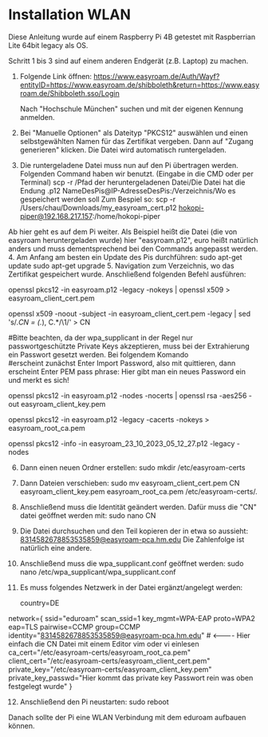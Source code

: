 # Installation WLAN

Diese Anleitung wurde auf einem Raspberry Pi 4B getestet mit Raspberrian Lite 64bit legacy als OS.

Schritt 1 bis 3 sind auf einem anderen Endgerät (z.B. Laptop) zu machen.
1. Folgende Link öffnen: https://www.easyroam.de/Auth/Wayf?entityID=https://www.easyroam.de/shibboleth&return=https://www.easyroam.de/Shibboleth.sso/Login

   Nach "Hochschule München" suchen und mit der eigenen Kennung anmelden.
3. Bei "Manuelle Optionen" als Dateityp "PKCS12" auswählen und einen selbstgewählten Namen für das Zertifikat vergeben. Dann auf "Zugang generieren" klicken.
   Die Datei wird automatisch runtergeladen.
4. Die runtergeladene Datei muss nun auf den Pi übertragen werden. Folgenden Command haben wir benutzt. (Eingabe in die CMD oder per Terminal)
   scp -r /Pfad der heruntergeladenen Datei/Die Datei hat die Endung .p12 NameDesPis@IP-AdresseDesPis:/Verzeichnis/Wo es gespeichert werden soll
   Zum Bespiel so:
   scp -r /Users/chau/Downloads/my_easyroam_cert.p12 hokopi-piper@192.168.217.157:/home/hokopi-piper

Ab hier geht es auf dem Pi weiter. Als Beispiel heißt die Datei (die von easyroam heruntergeladen wurde) hier "easyroam.p12", euro heißt natürlich anders und muss dementsprechend bei den Commands angepasst werden.
4. Am Anfang am besten ein Update des Pis durchführen:
   sudo apt-get update
   sudo apt-get upgrade
5. Navigation zum Verzeichnis, wo das Zertifikat gespeichert wurde. Anschließend folgenden Befehl ausführen:

   openssl pkcs12 -in easyroam.p12 -legacy -nokeys | openssl x509 > easyroam_client_cert.pem 
   
   openssl x509 -noout -subject -in easyroam_client_cert.pem -legacy | sed 's/.*CN = \(.*\), C.*/\1/' > CN 

   #Bitte beachten, da der wpa_supplicant in der Regel nur passwortgeschützte Private Keys akzeptieren, muss bei der Extrahierung ein Passwort gesetzt werden. Bei folgendem Komando   
   #erscheint zunächst Enter Import Password, also mit <Return> quittieren, dann erscheint Enter PEM pass phrase: Hier gibt man ein neues Password ein und merkt es sich!

   openssl pkcs12 -in easyroam.p12 -nodes -nocerts | openssl rsa -aes256 -out easyroam_client_key.pem

   openssl pkcs12 -in easyroam.p12 -legacy -cacerts -nokeys > easyroam_root_ca.pem

   openssl pkcs12 -info -in easyroam_23_10_2023_05_12_27.p12 -legacy -nodes

6. Dann einen neuen Ordner erstellen:
   sudo mkdir /etc/easyroam-certs
7. Dann Dateien verschieben:
   sudo mv easyroam_client_cert.pem CN easyroam_client_key.pem easyroam_root_ca.pem /etc/easyroam-certs/.
8. Anschließend muss die Identität geändert werden. Dafür muss die "CN" datei geöffnet werden mit:
   sudo nano CN
9. Die Datei durchsuchen und den Teil kopieren der in etwa so aussieht:
   8314582678853535859@easyroam-pca.hm.edu
   Die Zahlenfolge ist natürlich eine andere.
10. Anschließend muss die wpa_supplicant.conf geöffnet werden:
   sudo nano /etc/wpa_supplicant/wpa_supplicant.conf
11. Es muss folgendes Netzwerk in der Datei ergänzt/angelegt werden:
    
    country=DE 

network={ 
   ssid="eduroam" 
   scan_ssid=1 
   key_mgmt=WPA-EAP 
   proto=WPA2 
   eap=TLS 
   pairwise=CCMP 
   group=CCMP 
   identity="8314582678853535859@easyroam-pca.hm.edu"  # <---- Hier einfach die CN Datei mit einem Editor vim oder vi einlesen 
   ca_cert="/etc/easyroam-certs/easyroam_root_ca.pem" 
   client_cert="/etc/easyroam-certs/easyroam_client_cert.pem" 
   private_key="/etc/easyroam-certs/easyroam_client_key.pem" 
   private_key_passwd="Hier kommt das private key Passwort rein was oben festgelegt wurde" 
}

12. Anschließend den Pi neustarten:
    sudo reboot

Danach sollte der Pi eine WLAN Verbindung mit dem eduroam aufbauen können.
